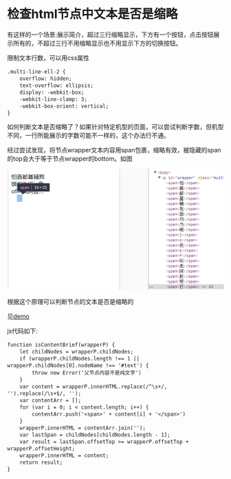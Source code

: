 # 检查html节点中文本是否是缩略

有这样的一个场景:展示简介，超过三行缩略显示，下方有一个按钮，点击按钮展示所有的，不超过三行不用缩略显示也不用显示下方的切换按钮。

限制文本行数，可以用css属性
```
.multi-line-ell-2 {
    overflow: hidden;
    text-overflow: ellipsis;
    display: -webkit-box;
    -webkit-line-clamp: 3;
    -webkit-box-orient: vertical;
}
```

如何判断文本是否缩略了？如果针对特定机型的页面，可以尝试判断字数，但机型不同，一行所能展示的字数可能不一样的，这个办法行不通。

经过尝试发现，将节点wrapper文本内容用span包裹，缩略有效，被隐藏的span的top会大于等于节点wrapper的bottom。如图

![图片](./demo1.png)

根据这个原理可以判断节点的文本是否是缩略的

见[demo](./demo.html)

js代码如下:

```
function isContentBrief(wrapperP) {
    let childNodes = wrapperP.childNodes;
    if (wrapperP.childNodes.length !== 1 || wrapperP.childNodes[0].nodeName !== '#text') {
        throw new Error('父节点内容不是纯文字')
    }
    var content = wrapperP.innerHTML.replace(/^\s+/, '').replace(/\s+$/, '');
    var contentArr = [];
    for (var i = 0; i < content.length; i++) {
        contentArr.push('<span>' + content[i] + '</span>')
    }
    wrapperP.innerHTML = contentArr.join('');
    var lastSpan = childNodes[childNodes.length - 1];
    var result = lastSpan.offsetTop >= wrapperP.offsetTop + wrapperP.offsetHeight;
    wrapperP.innerHTML = content;
    return result;
}
```